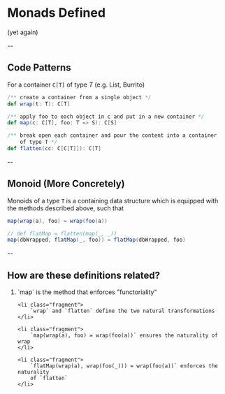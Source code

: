 # Monads Defined

<span class="fragment">
    (yet again)
</span>

--

## Code Patterns

For a container `C[T]` of type $T$ (e.g. List, Burrito)

```scala
/** create a container from a single object */
def wrap(t: T): C[T]

/** apply foo to each object in c and put in a new container */
def map(c: C[T], foo: T => S): C[S]

/** break open each container and pour the content into a container
    of type T */
def flatten(cc: C[C[T]]): C[T]
```

--

## Monoid (More Concretely)

Monoids of a type `T` is a containing data structure which is equipped
with the methods described above, such that

```scala
map(wrap(a), foo) = wrap(foo(a))

// def flatMap = flatten(map(_, _))
map(dbWrapped, flatMap(_, foo)) = flatMap(dbWrapped, foo)
```

--

## How are these definitions related?

<ol>
    <li class="fragment">
        `map` is the method that enforces "functoriality"
    </li>

    <li class="fragment">
        `wrap` and `flatten` define the two natural transformations
    </li>

    <li class="fragment">
        `map(wrap(a), foo) = wrap(foo(a))` ensures the naturality of wrap
    </li>

    <li class="fragment">
        `flatMap(wrap(a), wrap(foo(_))) = wrap(foo(a))` enforces the naturality
        of `flatten`
    </li>
</ol>